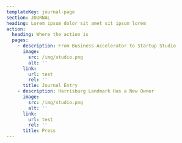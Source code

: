 ```yaml
---
templateKey: journal-page
section: JOURNAL
heading: Lorem ipsum dolor sit amet sit ipsum lorem
action:
  heading: Where the action is
  pages:
    - description: From Business Accelerator to Startup Studio
      image:
        src: /img/studio.png
        alt: ''
      link:
        url: test
        rel: ''
      title: Journal Entry
    - description: Harrisburg Landmark Has a New Owner
      image:
        src: /img/studio.png
        alt: ''
      link:
        url: test
        rel: ''
      title: Press
---
```


